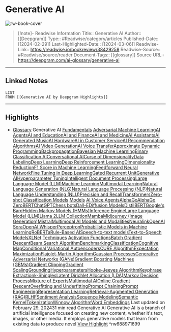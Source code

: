 # Generative AI

![rw-book-cover](https://deepgram.com/images/deepgram.jpg)
<br>
>[!note]- Readwise Information
>Title:: Generative AI
>Author:: [[Deepgram]]
>Type:: #Readwise/category/articles
>Published-Date:: [[2024-02-29]]
>Last-Highlighted-Date:: [[2024-03-06]]
>Readwise-Link:: https://readwise.io/bookreview/38429258
>Readwise-Source:: #Readwise/source/reader
>Document-Tags:: [[glossary]] 
>Source URL:: https://deepgram.com/ai-glossary/generative-ai
--- 

## Linked Notes
```dataview
LIST
FROM [[Generative AI by Deepgram Highlights]]
```

---

## Highlights
- [Glossary](https://deepgram.com/ai-glossary)
  Generative AI
  [Fundamentals](https://deepgram.com/ai-glossary/fundamentals)
  [Adversarial Machine Learning](https://deepgram.com/ai-glossary/adversarial-machine-learning)[AI Agents](https://deepgram.com/ai-glossary/ai-agents)[AI and Education](https://deepgram.com/ai-glossary/ai-and-education)[AI and Finance](https://deepgram.com/ai-glossary/ai-and-finance)[AI and Medicine](https://deepgram.com/ai-glossary/ai-and-medicine)[AI Assistants](https://deepgram.com/ai-glossary/ai-assistants)[AI Generated Music](https://deepgram.com/ai-glossary/ai-generated-music)[AI Hardware](https://deepgram.com/ai-glossary/ai-hardware)[AI in Customer Service](https://deepgram.com/ai-glossary/ai-in-customer-service)[AI Recommendation Algorithms](https://deepgram.com/ai-glossary/ai-recommendation-algorithms)[AI Video Generation](https://deepgram.com/ai-glossary/ai-video-generation)[AI Voice Transfer](https://deepgram.com/ai-glossary/ai-voice-transfer)[Approximate Dynamic Programming](https://deepgram.com/ai-glossary/approximate-dynamic-programming)[Backpropagation](https://deepgram.com/ai-glossary/backpropagation)[Bayesian Machine Learning](https://deepgram.com/ai-glossary/bayesian-machine-learning)[Binary Classification AI](https://deepgram.com/ai-glossary/binary-classification-ai)[Conversational AI](https://deepgram.com/ai-glossary/conversational-ai)[Curse of Dimensionality](https://deepgram.com/ai-glossary/curse-of-dimensionality)[Data Labeling](https://deepgram.com/ai-glossary/data-labeling)[Deep Learning](https://deepgram.com/ai-glossary/deep-learning)[Deep Reinforcement Learning](https://deepgram.com/ai-glossary/deep-reinforcement-learning)[Dimensionality Reduction](https://deepgram.com/ai-glossary/dimensionality-reduction)[F1 Score in Machine Learning](https://deepgram.com/ai-glossary/f1-score-machine-learning)[Feedforward Neural Network](https://deepgram.com/ai-glossary/feedforward-neural-network)[Fine Tuning in Deep Learning](https://deepgram.com/ai-glossary/fine-tuning-deep-learning)[Gated Recurrent Unit](https://deepgram.com/ai-glossary/gated-recurrent-unit)[Generative AI](https://deepgram.com/ai-glossary/generative-ai)[Hyperparameter Tuning](https://deepgram.com/ai-glossary/hyperparameter-tuning)[Intelligent Document Processing](https://deepgram.com/ai-glossary/intelligent-document-processing)[Large Language Model (LLM)](https://deepgram.com/ai-glossary/large-language-model)[Machine Learning](https://deepgram.com/ai-glossary/machine-learning)[Multimodal Learning](https://deepgram.com/ai-glossary/multimodal-learning)[Natural Language Generation (NLG)](https://deepgram.com/ai-glossary/natural-language-generation)[Natural Language Processing (NLP)](https://deepgram.com/ai-glossary/natural-language-processing)[Natural Language Understanding (NLU)](https://deepgram.com/ai-glossary/natural-language-understanding)[Precision and Recall](https://deepgram.com/ai-glossary/precision-and-recall)[Transformers](https://deepgram.com/ai-glossary/transformers)[Zero-shot Classification Models](https://deepgram.com/ai-glossary/zero-shot-classification-models)
  [Models](https://deepgram.com/ai-glossary/models)
  [AI Voice Agents](https://deepgram.com/ai-glossary/ai-voice-agents)[AlphaGo](https://deepgram.com/ai-glossary/alphago)[AlphaGo Zero](https://deepgram.com/ai-glossary/alphago-zero)[BERT](https://deepgram.com/ai-glossary/bert)[ChatGPT](https://deepgram.com/ai-glossary/chatgpt)[Chess bots](https://deepgram.com/ai-glossary/chess-bots)[Dall-E](https://deepgram.com/ai-glossary/dall-e)[Diffusion Models](https://deepgram.com/ai-glossary/diffusion-model)[DistilBERT](https://deepgram.com/ai-glossary/distilbert)[Google's Bard](https://deepgram.com/ai-glossary/google-bard)[Hidden Markov Models (HMMs)](https://deepgram.com/ai-glossary/hidden-markov-models)[Inference Engine](https://deepgram.com/ai-glossary/inference-engine)[Large Language Model (LLM)](https://deepgram.com/ai-glossary/large-language-model)[Llama 2](https://deepgram.com/ai-glossary/llama-2)[LLM Collection](https://deepgram.com/ai-glossary/llm-collection)[Mamba](https://deepgram.com/ai-glossary/mamba)[Midjourney (Image Generation)](https://deepgram.com/ai-glossary/midjourney-image-generation)[Mistral](https://deepgram.com/ai-glossary/mistral)[Multimodal AI Models and Modalities](https://deepgram.com/ai-glossary/multimodal-aI-models-and-modalities)[Neuralink](https://deepgram.com/ai-glossary/neuralink)[OpenAI Sora](https://deepgram.com/ai-glossary/openai-sora)[OpenAI Whisper](https://deepgram.com/ai-glossary/openai-whisper)[Perceptron](https://deepgram.com/ai-glossary/perceptron)[Probabilistic Models in Machine Learning](https://deepgram.com/ai-glossary/probabilistic-models-in-machine-learning)[RoBERTa](https://deepgram.com/ai-glossary/roberta)[Rule-Based AI](https://deepgram.com/ai-glossary/rule-based-ai)[Speech-to-text models](https://deepgram.com/ai-glossary/speech-to-text-models)[Text-to-Speech Models](https://deepgram.com/ai-glossary/text-to-speech-models)[XLNet](https://deepgram.com/ai-glossary/xlnet)
  [Techniques](https://deepgram.com/ai-glossary/techniques)
  [Activation Functions](https://deepgram.com/ai-glossary/activation-functions)[Batch Gradient Descent](https://deepgram.com/ai-glossary/batch-gradient-descent)[Beam Search Algorithm](https://deepgram.com/ai-glossary/beam-search-algorithm)[Benchmarking](https://deepgram.com/ai-glossary/benchmarking)[Classification](https://deepgram.com/ai-glossary/classification)[Cognitive Map](https://deepgram.com/ai-glossary/cognitive-map)[Conditional Variational Autoencoders](https://deepgram.com/ai-glossary/conditional-variational-autoencoders)[CURE Algorithm](https://deepgram.com/ai-glossary/cure-algorithm)[Expectation Maximization](https://deepgram.com/ai-glossary/expectation-maximization)[Flajolet-Martin Algorithm](https://deepgram.com/ai-glossary/flajolet-martin-algorithm)[Gaussian Processes](https://deepgram.com/ai-glossary/gaussian-processes)[Generative Adversarial Networks (GANs)](https://deepgram.com/ai-glossary/generative-adversarial-networks)[Gradient Boosting Machines (GBMs)](https://deepgram.com/ai-glossary/gradient-boosting-machines)[Gradient Clipping](https://deepgram.com/ai-glossary/gradient-clipping)[Gradient Scaling](https://deepgram.com/ai-glossary/gradient-scaling)[Grounding](https://deepgram.com/ai-glossary/grounding)[Hyperparameters](https://deepgram.com/ai-glossary/hyperparameters)[Hooke-Jeeves Algorithm](https://deepgram.com/ai-glossary/hooke-jeeves-algorithm)[Keyphrase Extraction](https://deepgram.com/ai-glossary/keyphrase-extraction)[k-Shingles](https://deepgram.com/ai-glossary/k-shingles)[Latent Dirichlet Allocation (LDA)](https://deepgram.com/ai-glossary/latent-dirichlet-allocation)[Markov Decision Process](https://deepgram.com/ai-glossary/Markov-decision-process)[Mixture of Experts](https://deepgram.com/ai-glossary/mixture-of-experts)[Multimodal AI](https://deepgram.com/ai-glossary/multimodal-ai)[Online Gradient Descent](https://deepgram.com/ai-glossary/online-gradient-descent)[Overfitting and Underfitting](https://deepgram.com/ai-glossary/overfitting-underfitting)[Prompt Chaining](https://deepgram.com/ai-glossary/prompt-chaining)[Prompt Engineering](https://deepgram.com/ai-glossary/prompt-engineering)[Representation Learning](https://deepgram.com/ai-glossary/representation-learning)[Retrieval-Augmented Generation (RAG)](https://deepgram.com/ai-glossary/retrieval-augmented-generation)[RLHF](https://deepgram.com/ai-glossary/rlhf)[Sentiment Analysis](https://deepgram.com/ai-glossary/sentiment-analysis)[Sequence Modeling](https://deepgram.com/ai-glossary/sequence-modeling)[Semantic Kernel](https://deepgram.com/ai-glossary/semantic-kernel)[Tokenization](https://deepgram.com/ai-glossary/tokenization)[Winnow Algorithm](https://deepgram.com/ai-glossary/winnow-algorithm)[Word Embeddings](https://deepgram.com/ai-glossary/word-embeddings)
  Last updated on February 29, 202431 min read
  Generative AI
  Generative AI is a branch of artificial intelligence focused on creating new content, whether it's text, images, or other media. It employs generative models that learn from existing data to produce novel [View Highlight](https://readwise.io/open/688971699) ^rw688971699
